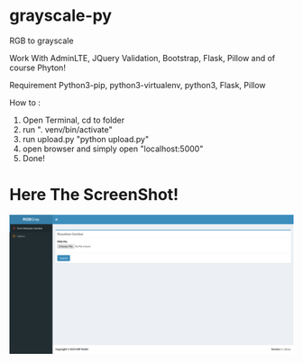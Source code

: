 # grayscale-py
RGB to grayscale

Work With AdminLTE, JQuery Validation, Bootstrap, Flask, Pillow and of course Phyton!

Requirement
Python3-pip, python3-virtualenv, python3, Flask, Pillow

How to :
1. Open Terminal, cd to folder
2. run ". venv/bin/activate"
3. run upload.py "python upload.py"
4. open browser and simply open "localhost:5000"
5. Done!

# Here The ScreenShot!

![alt text](https://raw.githubusercontent.com/ledleledle/grayscale-py/master/ssweb1.png)
